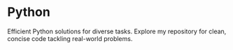# Python
Efficient Python solutions for diverse tasks. Explore my repository for clean, concise code tackling real-world problems.
